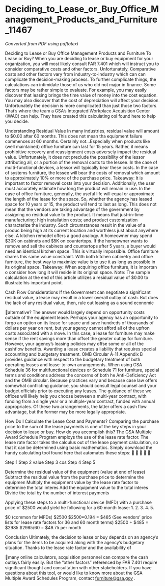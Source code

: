 # Deciding_to_Lease_or_Buy_Office_Management_Products_and_Furniture_11467

_Converted from PDF using pdftotext_

Deciding to Lease or Buy Office Management Products and Furniture
To Lease or Buy?
When you are deciding to lease or buy equipment for your organization, you will most likely
consult FAR 7.401 which will instruct you to consider comparative costs and other factors.
Unfortunately, Comparative costs and other factors vary from industry-to-industry which can can
complicate the decision-making process. To further complicate things, the calculations can
intimidate those of us who did not major in finance. Some factors may be rather simple to
evaluate. For example, you may easily discover that leasing brings the time value of money into the
cost equation. You may also discover that the cost of depreciation will affect your decision.
Unfortunately the decision is more complicated than just those two factors. That’s where the team a
GSA’s Integrated Workplace Acquisition Center (IWAC) can help. They have created this calculating
ool found here to help you decide.

Understanding Residual Value
In many industries, residual value will amount to $0.00 after 60 months. This does not mean tha
equipment failure commences at 60 months. Certainly not...Especially when products like (well
maintained) office furniture can last for 15 years. Rather, it means prohibitive recovery and
reassignment costs adversely impact the residual value. Unfortunately, it does not preclude the
possibility of the lessor attributing all, or a portion of the removal costs to the lessee. In the case of
multi-functional devices, a lessor will typically bear these costs. In the case of systems furniture, the
lessee will bear the costs of removal which amount to approximately 10% or more of the purchase
price. Takeaway: It is important to factor removal costs into your decision.
Additionally, the user must accurately estimate how long the product will remain in use. In the case
of office furniture, generally, the useful life will equal or approximate the length of the lease for the
space. So, whether the agency has leased space for 10 years or 15, the product will tend to last as
long. This does not mean that the vendors are taking advantage of the government by assigning no
residual value to the product. It means that just-in-time manufacturing; high installation costs; and
product customization characterize the industry. Such circumstances result in the value of a produc
being high at its current location and worthless just about anywhere else. A kitchen remodel offers a
good analogy. A homeowner may spend $30K on cabinets and $5K on countertops. If the
homeowner wants to remove and sell the cabinets and countertops after 5 years, a buyer would
need an identical kitchen space. This is virtually impossible. Office furniture shares this same value
constraint. With both kitchen cabinetry and office furniture, the best way to maximize value is to use
it as long as possible in its original space. Takeaway: When acquiring office furniture, it is importan
o consider how long it will reside in its original space.
Note: The sample calculation at the end of this article utilizes a residual value of $0.00 to illustrate
his important point.

Cash Flow Considerations
If the Government can negotiate a significant residual value, a lease may result in a lower overall
outlay of cash. But does the lack of any residual value, then, rule out leasing as a sound economic

alternative? The answer would largely depend on opportunity costs outside of the equipment
lease. Perhaps your agency has an opportunity to forgo an option on its lease for space and save
hundreds of thousands of dollars per year on rent, but your agency cannot afford all of the upfron
costs associated with a move. In this case, a lease for furniture may make sense if the rent savings
more than offset the greater outlay for furniture. However, your agency’s leasing policies may offse
some or all of the cashflow benefits. Awarding a lease creates a liability that requires special
accounting and budgetary treatment.
OMB Circular A-11 Appendix B provides guidance with respect to the budgetary treatment of both
operating leases and lease-to-own arrangements. When using GSA Schedule 36 for multifunctional
devices or Schedule 71 for furniture, special terms and conditions address the concerns of both
he Anti-Deficiency Act and the OMB circular.
Because practices vary and because case law offers somewhat conflicting guidance, you should
consult legal counsel and your budget officials prior to executing any leases. The guidance of these
wo offices will likely help you choose between a multi-year contract, with funding from a single year
or a multiple-year contract, funded with annual appropriates. Of these two arrangements, the latter
offers a cash flow advantage, but the former may be more legally appropriate.

How Do I Calculate the Lease Cost and Payments?
Comparing the purchase price to the sum of the lease payments is one of the key steps in your
decision to lease or buy. How do you accomplish this? The GSA Multiple Award Schedule Program
employs the use of the lease rate factor. The lease rate factor takes the calculus out of the lease
payment calculation, so that it can be determined using basic mathematics. Simply download the
handy calculating tool found here that automates these steps:






Step 1
Step 2
value
Step 3
cos
Step 4
Step 5

Determine the residual value of the equipment (value at end of lease)
Subtract the residual value from the purchase price to determine the equipmen
Multiply the equipment value by the lease rate factor to determine the total interes
Add the equipment value to the total interes
Divide the total by the number of interest payments

Applying these steps to a multi-functional device (MFD) with a purchase price of $2500 would yield
he following for a 60 month lease:
1.
2.
3.
4.
5.

$0 (common for MFDs)
$2500
$2500*0.194 = $485 (See vendors’ price lists for lease rate factors for 36 and 60 month terms)
$2500 + $485 = $2985
$2985/60 = $49.75 per month

Conclusion
Ultimately, the decision to lease or buy depends on an agency’s plans for the items to be acquired
along with the agency’s budgetary situation. Thanks to the lease rate factor and the availability of

many online calculators, acquisition personnel can compare the cash outlays fairly easily. But the
“other factors” referenced by FAR 7.401 require significant thought and consultation with other
stakeholders.
If you have questions about this tool, or would like to know more about the GSA Multiple Award
Schedules Program, contact furniture@gsa.gov .

